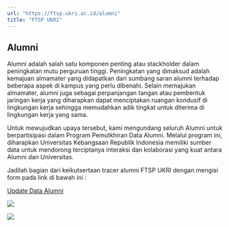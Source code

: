 ```yaml
---
url: "https://ftsp.ukri.ac.id/alumni"
title: "FTSP UKRI"
---
```


## Alumni

Alumni adalah salah satu komponen penting atau stackholder dalam peningkatan mutu perguruan tinggi. Peningkatan yang dimaksud adalah kemajuan almamater yang didapatkan dari sumbang saran alumni terhadap beberapa aspek di kampus yang perlu dibenahi. Selain memajukan almamater, alumni juga sebagai perpanjangan tangan atau pembentuk jaringan kerja yang diharapkan dapat menciptakan ruangan kondusif di lingkungan kerja sehingga memudahkan adik tingkat untuk diterima di lingkungan kerja yang sama.

Untuk mewujudkan upaya tersebut, kami mengundang seluruh Alumni untuk berpartisipasi dalam Program Pemutkhiran Data Alumni. Melalui program ini, diharapkan Universitas Kebangsaan Republik Indonesia memiliki sumber data untuk mendorong terciptanya interaksi dan kolaborasi yang kuat antara Alumni dan Universitas.

Jadilah bagian dari keikutsertaan tracer alumni FTSP UKRI dengan mengisi form pada link di bawah ini :

[Update Data Alumni](https://bit.ly/AlumniUpdateData)

![](https://ftsp.ukri.ac.id/storage/upload/file/conten/file_1722860756_foto_conten.jpg)

![](https://ftsp.ukri.ac.id/storage/upload/file/conten/file_1722860772_foto_conten.jpg)